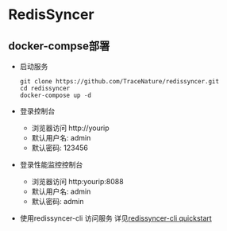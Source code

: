 # RedisSyncer

## docker-compse部署

* 启动服务
  
  ```shell
  git clone https://github.com/TraceNature/redissyncer.git
  cd redissyncer
  docker-compose up -d
  ```

* 登录控制台
  * 浏览器访问 http://yourip
  * 默认用户名: admin
  * 默认密码: 123456

* 登录性能监控控制台
  * 浏览器访问 http:yourip:8088
  * 默认用户名: admin
  * 默认密码: admin

* 使用redissyncer-cli 访问服务
  详见[redissyncer-cli quickstart](https://github.com/TraceNature/redissyncer-cli/blob/master/docs/quickstart.md)